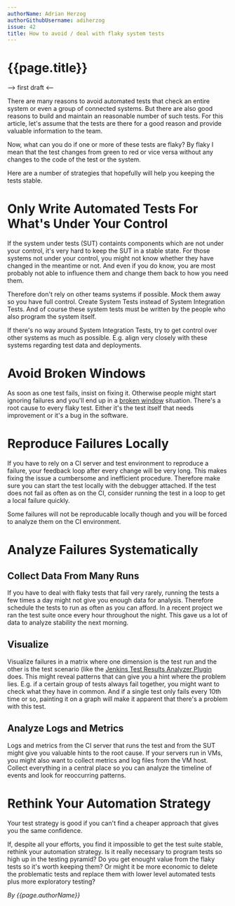 ```yaml
---
authorName: Adrian Herzog
authorGithubUsername: adiherzog
issue: 42
title: How to avoid / deal with flaky system tests
---
```

# {{page.title}}

--> first draft <--

There are many reasons to avoid automated tests that check an entire system or even a group of connected systems. But there are also good reasons to build and maintain an reasonable number of such tests. For this article, let's assume that the tests are there for a good reason and provide valuable information to the team.

Now, what can you do if one or more of these tests are flaky? By flaky I mean that the test changes from green to red or vice versa without any changes to the code of the test or the system.

Here are a number of strategies that hopefully will help you keeping the tests stable.

# Only Write Automated Tests For What's Under Your Control

If the system under tests (SUT) containts components which are not under your control, it's very hard to keep the SUT in a stable state. For those systems not under your control, you might not know whether they have changed in the meantime or not. And even if you do know, you are most probably not able to influence them and change them back to how you need them.

Therefore don't rely on other teams systems if possible. Mock them away so you have full control. Create System Tests instead of System Integration Tests. And of course these system tests must be written by the people who also program the system itself.

If there's no way around System Integration Tests, try to get control over other systems as much as possible. E.g. align very closely with these systems regarding test data and deployments.

# Avoid Broken Windows

As soon as one test fails, insist on fixing it. Otherwise people might start ignoring failures and you'll end up in a [broken window](https://en.wikipedia.org/wiki/Broken_windows_theory) situation. There's a root cause to every flaky test. Either it's the test itself that needs improvement or it's a bug in the software.

# Reproduce Failures Locally

If you have to rely on a CI server and test environment to reproduce a failure, your feedback loop after every change will be very long. This makes fixing the issue a cumbersome and inefficient procedure. Therefore make sure you can start the test locally with the debugger attached. If the test does not fail as often as on the CI, consider running the test in a loop to get a local failure quickly.

Some failures will not be reproducable locally though and you will be forced to analyze them on the CI environment.

# Analyze Failures Systematically

## Collect Data From Many Runs

If you have to deal with flaky tests that fail very rarely, running the tests a few times a day might not give you enough data for analysis. Therefore schedule the tests to run as often as you can afford. In a recent project we ran the test suite once every hour throughout the night. This gave us a lot of data to analyze stability the next morning.

## Visualize

Visualize failures in a matrix where one dimension is the test run and the other is the test scenario (like the [Jenkins Test Results Analyzer Plugin](https://wiki.jenkins.io/display/JENKINS/Test+Results+Analyzer+Plugin) does. This might reveal patterns that can give you a hint where the problem lies. E.g. if a certain group of tests always fail together, you might want to check what they have in common. And if a single test only fails every 10th time or so, painting it on a graph will make it apparent that there's a problem with this test.

## Analyze Logs and Metrics

Logs and metrics from the CI server that runs the test and from the SUT might give you valuable hints to the root cause. If your servers run in VMs, you might also want to collect metrics and log files from the VM host. Collect everything in a central place so you can analyze the timeline of events and look for reoccurring patterns.

# Rethink Your Automation Strategy

Your test strategy is good if you can't find a cheaper approach that gives you the same confidence.

If, despite all your efforts, you find it impossible to get the test suite stable, rethink your automation strategy. Is it really necessary to program tests so high up in the testing pyramid? Do you get enought value from the flaky tests so it's worth keeping them? Or might it be more economic to delete the problematic tests and replace them with lower level automated tests plus more exploratory testing?


*By {{page.authorName}}*
